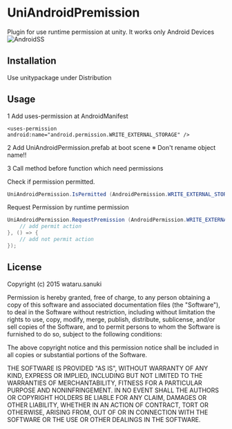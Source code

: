 # UniAndroidPremission
Plugin for use runtime permission at unity.
It works only Android Devices
![AndroidSS](https://github.com/sanukin39/UniAndroidPermission/blob/master/images/RuntimePermission.png)

## Installation
Use unitypackage under Distribution

## Usage

1 Add uses-permission at AndroidManifest

```
<uses-permission android:name="android.permission.WRITE_EXTERNAL_STORAGE" /> 
```

2 Add UniAndroidPermission.prefab at boot scene  ※ Don't rename object name!!


3 Call method before function which need permissions

Check if permission permitted.

```cs
UniAndroidPermission.IsPermitted (AndroidPermission.WRITE_EXTERNAL_STORAGE)
```

Request Permission by runtime permission

```cs
UniAndroidPermission.RequestPremission (AndroidPermission.WRITE_EXTERNAL_STORAGE, () => {
    // add permit action
}, () => {
    // add not permit action
});
```


## License
Copyright (c) 2015 wataru.sanuki

Permission is hereby granted, free of charge, to any person obtaining a copy
of this software and associated documentation files (the "Software"), to deal
in the Software without restriction, including without limitation the rights
to use, copy, modify, merge, publish, distribute, sublicense, and/or sell
copies of the Software, and to permit persons to whom the Software is
furnished to do so, subject to the following conditions:

The above copyright notice and this permission notice shall be included in all
copies or substantial portions of the Software.

THE SOFTWARE IS PROVIDED "AS IS", WITHOUT WARRANTY OF ANY KIND, EXPRESS OR
IMPLIED, INCLUDING BUT NOT LIMITED TO THE WARRANTIES OF MERCHANTABILITY,
FITNESS FOR A PARTICULAR PURPOSE AND NONINFRINGEMENT. IN NO EVENT SHALL THE
AUTHORS OR COPYRIGHT HOLDERS BE LIABLE FOR ANY CLAIM, DAMAGES OR OTHER
LIABILITY, WHETHER IN AN ACTION OF CONTRACT, TORT OR OTHERWISE, ARISING FROM,
OUT OF OR IN CONNECTION WITH THE SOFTWARE OR THE USE OR OTHER DEALINGS IN THE
SOFTWARE.
